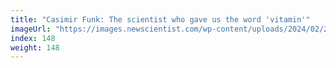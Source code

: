 ```yaml
---
title: "Casimir Funk: The scientist who gave us the word 'vitamin'"
imageUrl: "https://images.newscientist.com/wp-content/uploads/2024/02/23122319/SEI_192870410.jpg?width=788"
index: 148
weight: 148
---
```

